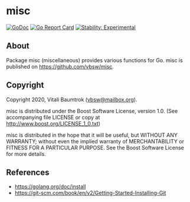 # misc

[![GoDoc](https://godoc.org/github.com/vbsw/misc?status.svg)](https://godoc.org/github.com/vbsw/misc) [![Go Report Card](https://goreportcard.com/badge/github.com/vbsw/misc)](https://goreportcard.com/report/github.com/vbsw/misc) [![Stability: Experimental](https://masterminds.github.io/stability/experimental.svg)](https://masterminds.github.io/stability/experimental.html)

## About
Package misc (miscellaneous) provides various functions for Go. misc is published on <https://github.com/vbsw/misc>.

## Copyright
Copyright 2020, Vitali Baumtrok (vbsw@mailbox.org).

misc is distributed under the Boost Software License, version 1.0. (See accompanying file LICENSE or copy at http://www.boost.org/LICENSE_1_0.txt)

misc is distributed in the hope that it will be useful, but WITHOUT ANY WARRANTY; without even the implied warranty of MERCHANTABILITY or FITNESS FOR A PARTICULAR PURPOSE. See the Boost Software License for more details.

## References
- https://golang.org/doc/install
- https://git-scm.com/book/en/v2/Getting-Started-Installing-Git

